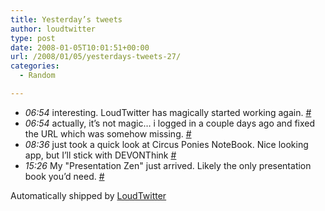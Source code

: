 ```yaml
---
title: Yesterday’s tweets
author: loudtwitter
type: post
date: 2008-01-05T10:01:51+00:00
url: /2008/01/05/yesterdays-tweets-27/
categories:
  - Random

---
```

  * _06:54_ interesting. LoudTwitter has magically started working again. [#][1]
  * _06:54_ actually, it&#8217;s not magic&#8230; i logged in a couple days ago and fixed the URL which was somehow missing. [#][2]
  * _08:36_ just took a quick look at Circus Ponies NoteBook. Nice looking app, but I&#8217;ll stick with DEVONThink [#][3]
  * _15:26_ My "Presentation Zen" just arrived. Likely the only presentation book you&#8217;d need. [#][4]

Automatically shipped by [LoudTwitter][5]

 [1]: http://twitter.com/dangoor/statuses/561657712
 [2]: http://twitter.com/dangoor/statuses/561658512
 [3]: http://twitter.com/dangoor/statuses/561904022
 [4]: http://twitter.com/dangoor/statuses/563109062
 [5]: http://www.loudtwitter.com
